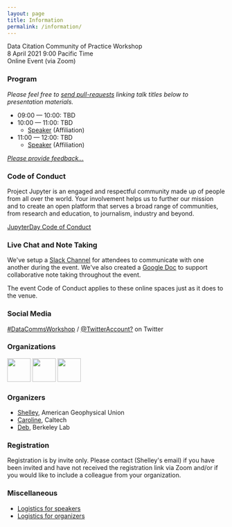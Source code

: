 ```yaml
---
layout: page
title: Information
permalink: /information/
---
```


Data Citation Community of Practice Workshop<br />
8 April 2021 9:00 Pacific Time<br />
Online Event (via Zoom)

### Program

*Please feel free to [send pull-requests](https://github.com/libcce/TriangleJupyter/blob/master/information.md) linking talk titles below to presentation materials.*

* 09:00 — 10:00: TBD
* 10:00 — 11:00: TBD
    * [Speaker](link) (Affiliation)<br />
* 11:00 — 12:00: TBD
    * [Speaker](link) (Affiliation)<br />

_[Please provide feedback...](link)_

### Code of Conduct

Project Jupyter is an engaged and respectful community made up of people from all over the world. Your involvement helps us to further our mission and to create an open platform that serves a broad range of communities, from research and education, to journalism, industry and beyond.

[JupyterDay Code of Conduct](../conduct/)

### Live Chat and Note Taking

We've setup a [Slack Channel](link) for attendees to communicate with one another during the event. We've also created a [Google Doc](link) to support collaborative note taking throughout the event.

The event Code of Conduct applies to these online spaces just as it does to the venue.

### Social Media

[#DataCommsWorkshop](link) / [@TwitterAccount?](link) on Twitter

### Organizations

<p class="sponsors">
<img height="54" src="/datacomm/img/" />
<img height="54" src="/datacomm/img/" />
<img height="54" src="/datacomm/img/" />
</p>

### Organizers

* [Shelley](link), American Geophysical Union
* [Caroline](link), Caltech
* [Deb](link), Berkeley Lab

### Registration

Registration is by invite only. Please contact (Shelley's email) if you have been invited and have not received the registration link via Zoom and/or if you would like to include a colleague from your organization.

### Miscellaneous

* [Logistics for speakers](../logistics/speakers.html)
* [Logistics for organizers](../logistics/organizers.html)
